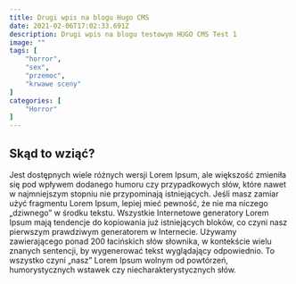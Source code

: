 ```yaml
---
title: Drugi wpis na blogu Hugo CMS
date: 2021-02-06T17:02:33.691Z
description: Drugi wpis na blogu testowym HUGO CMS Test 1
image: ""
tags: [
    "horror",
    "sex",
    "przemoc",
    "krwawe sceny"
]
categories: [
    "Horror"
]
---
```

<!--StartFragment-->

## Skąd to wziąć?

Jest dostępnych wiele różnych wersji Lorem Ipsum, ale większość zmieniła się pod wpływem dodanego humoru czy przypadkowych słów, które nawet w najmniejszym stopniu nie przypominają istniejących. Jeśli masz zamiar użyć fragmentu Lorem Ipsum, lepiej mieć pewność, że nie ma niczego „dziwnego” w środku tekstu. Wszystkie Internetowe generatory Lorem Ipsum mają tendencje do kopiowania już istniejących bloków, co czyni nasz pierwszym prawdziwym generatorem w Internecie. Używamy zawierającego ponad 200 łacińskich słów słownika, w kontekście wielu znanych sentencji, by wygenerować tekst wyglądający odpowiednio. To wszystko czyni „nasz” Lorem Ipsum wolnym od powtórzeń, humorystycznych wstawek czy niecharakterystycznych słów.

<!--EndFragment-->
